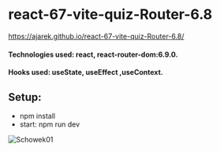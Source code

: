 # react-67-vite-quiz-Router-6.8
 https://ajarek.github.io/react-67-vite-quiz-Router-6.8/

#### Technologies used: react, react-router-dom:6.9.0.
#### Hooks used: useState,  useEffect ,useContext.
## Setup:
* npm install
* start: npm run dev

![Schowek01](https://user-images.githubusercontent.com/61388692/227794918-3689ba75-15b7-4838-91cd-68a8e3bac62f.jpg)
